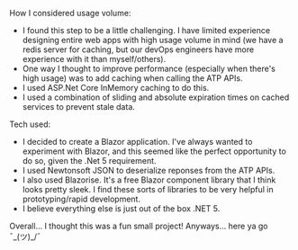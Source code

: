 ﻿How I considered usage volume:
- I found this step to be a little challenging. I have limited experience designing entire web apps with high usage volume in mind (we have a redis server for caching, but our devOps engineers have more experience with it than myself/others).
- One way I thought to improve performance (especially when there's high usage) was to add caching when calling the ATP APIs.
- I used ASP.Net Core InMemory caching to do this.
- I used a combination of sliding and absolute expiration times on cached services to prevent stale data.

Tech used:
- I decided to create a Blazor application. I've always wanted to experiment with Blazor, and this seemed like the perfect opportunity to do so, given the .Net 5 requirement.
- I used Newtonsoft JSON to deserialize reponses from the ATP APIs.
- I also used Blazorise. It's a free Blazor component library that I think looks pretty sleek. I find these sorts of libraries to be very helpful in prototyping/rapid development.
- I believe everything else is just out of the box .NET 5.

Overall... I thought this was a fun small project! Anyways... here ya go ¯\_(ツ)_/¯